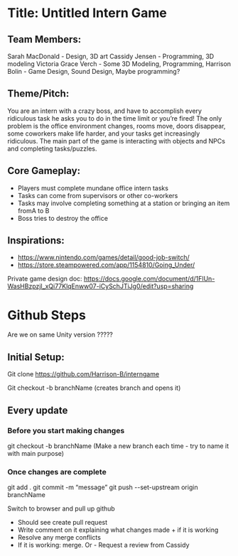 # Title: Untitled Intern Game

## Team Members:
Sarah MacDonald - Design, 3D art
Cassidy Jensen - Programming, 3D modeling
Victoria Grace Verch - Some 3D Modeling, Programming, 
Harrison Bolin - Game Design, Sound Design, Maybe programming?

## Theme/Pitch: 
You are an intern with a crazy boss, and have to accomplish every ridiculous task he asks you to do in the time limit or you’re fired! The only problem is the office environment changes, rooms move, doors disappear, some coworkers make life harder, and your tasks get increasingly ridiculous. The main part of the game is interacting with objects and NPCs and completing tasks/puzzles. 

## Core Gameplay:
- Players must complete mundane office intern tasks
- Tasks can come from supervisors or other co-workers
- Tasks may involve completing something at a station or bringing an item fromA to B
- Boss tries to destroy the office

## Inspirations:
- https://www.nintendo.com/games/detail/good-job-switch/
- https://store.steampowered.com/app/1154810/Going_Under/



Private game design doc: https://docs.google.com/document/d/1FlUn-WasHBzpzjl_xQi77KlqEnww07-iCySchJTiJg0/edit?usp=sharing

# Github Steps 

Are we on same Unity version ?????

## Initial Setup: 
Git clone  https://github.com/Harrison-B/interngame 

Git checkout -b branchName
(creates branch and opens it)

## Every update

### Before you start making changes
git checkout -b branchName
(Make a new branch each time - try to name it with main purpose)

### Once changes are complete
git add .
git commit -m “message”
git push --set-upstream origin branchName

Switch to browser and pull up github

- Should see create pull request
- Write comment on it explaining what changes made + if it is working
- Resolve any merge conflicts 
- If it is working: merge. Or - Request a review from Cassidy 
